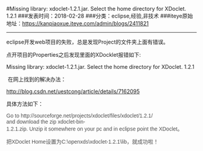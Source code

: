 #Missing library: xdoclet-1.2.1.jar. Select the home directory for XDoclet. 1.2.1
###发表时间：2018-02-28
###分类：eclipse,经验,非技术
###iteye原始地址：<a href="https://kanpiaoxue.iteye.com/admin/blogs/2411821" target="_blank">https://kanpiaoxue.iteye.com/admin/blogs/2411821</a>

---

<div class="iteye-blog-content-contain" style="font-size: 14px;"> 
 <p><span style="font-size: 14px;">eclipse开发web项目的失败，总是发现Project的文件夹上面有错误。</span></p> 
 <p><span style="font-size: 14px;">点开项目的Properties之后发现里面的XDocklet报错如下:</span></p> 
 <div class="quote_div">
  <span style="font-size: 14px;">Missing library: xdoclet-1.2.1.jar. Select the home directory for XDoclet. 1.2.1</span>
 </div> 
 <p><span style="font-size: 14px;">&nbsp;在网上找到的解决办法：</span></p> 
 <p><span style="font-size: 14px;"><a href="http://blog.csdn.net/uestcong/article/details/7162095">http://blog.csdn.net/uestcong/article/details/7162095</a></span></p> 
 <p><span style="font-size: 14px;">具体方法如下：</span></p> 
 <p><span style="font-size: 14px;"><span style="margin: 0px; padding: 0px; color: #4f4f4f; font-family: 'PingFang SC', 'Microsoft YaHei', SimHei, Arial, SimSun; text-align: justify; white-space: pre;">Go to http://sourceforge.net/projects/xdoclet/files/xdoclet/1.2.1/ </span><span style="color: #4f4f4f; font-family: 'PingFang SC', 'Microsoft YaHei', SimHei, Arial, SimSun; text-align: justify;">&nbsp;</span><span style="margin: 0px; padding: 0px; color: #4f4f4f; font-family: 'PingFang SC', 'Microsoft YaHei', SimHei, Arial, SimSun; text-align: justify; white-space: pre;">and download the zip <span style="white-space: normal;">xdoclet-bin-1.2.1.zip</span>. Unzip it somewhere on your pc and in eclipse point the XDoclet。</span></span></p> 
 <p><span style="margin: 0px; padding: 0px; color: #4f4f4f; font-family: 'PingFang SC', 'Microsoft YaHei', SimHei, Arial, SimSun; text-align: justify; white-space: pre;"><span style="color: #4f4f4f; font-family: 'PingFang SC', 'Microsoft YaHei', SimHei, Arial, SimSun;">把XDoclet Home设置为C:\openxds\xdoclet-1.2.1\lib，就成功啦！</span></span></p> 
</div>